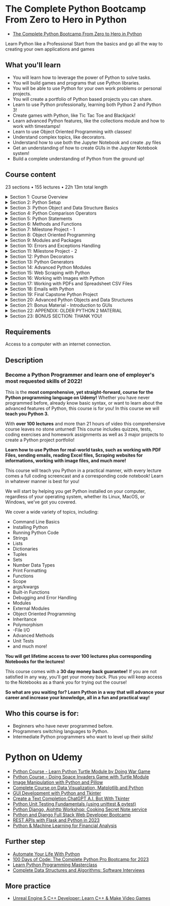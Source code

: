 # The Complete Python Bootcamp From Zero to Hero in Python

- [The Complete Python Bootcamp From Zero to Hero in Python](https://www.udemy.com/course/complete-python-bootcamp/)

Learn Python like a Professional Start from the basics and go all the way to creating your own applications and games

##  What you'll learn
-   You will learn how to leverage the power of Python to solve tasks.
-   You will build games and programs that use Python libraries.
-   You will be able to use Python for your own work problems or personal projects.
-   You will create a portfolio of Python based projects you can share.
-   Learn to use Python professionally, learning both Python 2 and Python 3!
-   Create games with Python, like Tic Tac Toe and Blackjack!
-   Learn advanced Python features, like the collections module and how to work with timestamps!
-   Learn to use Object Oriented Programming with classes!
-   Understand complex topics, like decorators.
-   Understand how to use both the Jupyter Notebook and create .py files
-   Get an understanding of how to create GUIs in the Jupyter Notebook system!
-   Build a complete understanding of Python from the ground up!

## Course content

23 sections • 155 lectures • 22h 13m total length

<details>
  <summary> Section 1: Course Overview </summary>

  -   [1. Auto-Welcome Message](contents/1_Auto-Welcome-Message.md)
  -   [2. Course Introduction](contents/2_Course-Introduction.md)
  -   [3. Course Curriculum Overview](contents/3_Course-Curriculum-Overview.md)
  -   [4. Why Python?](contents/4_Why-Python%3F.md)
  -   [5. Course FAQs](contents/5_Course-FAQs.md)
</details>

<details>
  <summary> Section 2: Python Setup </summary>

  -   [6.  Command Line Basics](contents/6_Command-Line-Basics.md)
  -   [7.  Installing Python (Step by Step)](contents/7_Installing-Python-(Step-by-Step).md)
  -   [8.  Running Python Code](contents/8_Running-Python-Code.md)
  -   [9.  Getting the Notebooks and the Course Material](contents/9_Getting-the-Notebooks-and-the-Course-Material.md)
  -   [10. Git and Github Overview (Optional)](contents/10_Git-and-Github-Overview-(Optional).md)
</details>

<details>
  <summary> Section 3: Python Object and Data Structure Basics </summary>

  -  [11. Command Line Basics](contents/11_Introduction-to-Python-Data-Types.md)
  -  [12. Python Numbers](contents/12_Python-Numbers.md)
  -  [13. Numbers - FAQ](contents/13_Numbers-FAQ.md)    
  -  [14. Variable Assignments](contents/14_Variable-Assignments.md)  
  -  [15. Introduction to Strings](contents/15_Introduction-to-Strings.md)  
  -  [16. Indexing and Slicing with Strings](contents/16_Indexing-and-Slicing-with-Strings.md)   
  -  [17. String Properties and Methods](contents/17_String-Properties-and-Methods.md)
  -  [18. Strings -FAQ](contents/18_Strings-FAQ.md)    
  -  [19. Print Formatting with Strings](contents/19_Print-Formatting-with-Strings.md)  
  -  [20. Print Formatting FAQs](contents/20_Print-Formatting-FAQs.md)    
  -  [21. Lists in Python](contents/21_Lists-in-Python.md)   
  -  [22. Lists - FAQ](contents/22_Lists-FAQ.md)  
  -  [23. Dictionaries in Python](contents/23_Dictionaries-in-Python.md)    
  -  [24. Dictionaries - FAQ](contents/24_Dictionaries-FAQ.md) 
  -  [25. Tuples with Python](contents/25_Tuples-with-Python.md)
  -  [26. Sets in Python](contents/26_Sets-in-Python.md) 
  -  [27. Booleans in Python](contents/27_Booleans-in-Python.md)
  -  [28. I/O with Basic Files in Python](contents/28_IO-with-Basic-Files-in-Python.md)
  -  [29. Resources for More Basic Practice](contents/29_Resources-for-More-Basic-Practice.md)
  -  [30. Python Objects and Data Structures Assessment Test Overview](contents/30_Python-Objects-and-Data-Structures-Assessment-Test-Overview.md)
  -  [31. Python Objects and Data Structures Assessment Test Solutions](contents/31_Python-Objects-and-Data-Structures-Assessment-Test-Solutions.md)
</details>

<details>
  <summary> Section 4: Python Comparison Operators </summary>

  -   [32. Comparison Operators in Python](contents/32_Comparison-Operators-in-Python.md)
  -   [33. Chaining Comparison Operators in Python with Logical Operators](contents/33_Chaining-Comparison-Operators-in-Python-with-Logical-Operators.md)
</details>

<details>
  <summary> Section 5: Python Statements </summary>

  -   [34. If Elif and Else Statements in Python](contents/34_If-Elif-and-Else-Statements-in-Python.md)
  -   [35. For Loops in Python](contents/35_For-Loops-in-Python.md)  
  -   [36. While Loops in Python](contents/36_While-Loops-in-Python.md)  
  -   [37. Useful Operators in Python](contents/37_Useful-Operators-in-Python.md)  
  -   [38. List Comprehensions in Python](contents/38_List-Comprehensions-in-Python.md)  
  -   [39. Python Statements Test Overview](contents/39_Python-Statements-Test-Overview.md)  
  -   [40. Python Statements Test Solutions](contents/40_Python-Statements-Test-Solutions.md)  
</details>

<details>
  <summary> Section 6: Methods and Functions </summary>

  -   [41. Methods and the Python Documentation](contents/41_Methods-and-the-Python-Documentation.md)
  -   [42. Introduction to Functions](contents/42_Introduction-to-Functions.md)  
  -   [43. def Keyword](contents/43_def-Keyword.md)  
  -   [44. Basics of Python Functions](contents/44_Basics-of-Python-Functions.md)  
  -   [45. Logic with Python Functions](contents/45_Logic-with-Python-Functions.md)  
  -   [46. Tuple Unpacking with Python Functions](contents/46_Tuple-Unpacking-with-Python-Functions.md)  
  -   [47. Interactions between Python Functions](contents/47_Interactions-between-Python-Functions.md)  
  -   [48. Overview of Quick Function Exercises #1-10](contents/48_Overview-of-Quick-Function-Exercises_1-10.md)  
  -   [49. *args and **kwargs in Python](contents/49_*args-and-**kwargs-in-Python.md) 
  -   [50. Function Practice Exercises - Overview](contents/50_Function-Practice-Exercises-Overview.md)
  -   [51. Function Practice Exercises - Solutions](contents/51_Function-Practice-Exercises-Solutions.md)
  -   [52. Function Practice - Solutions Level One](contents/52_Function-Practice-Solutions-Level-One.md)
  -   [53. Function Practice - Solutions Level Two](contents/53_Function-Practice-Solutions-Level-Two.md)
  -   [54. Function Exercise Solutions - Challenge Problem](contents/54_Function-Exercise-Solutions-Challenge-Problem.md)
  -   [55. Lambda Expressions, Map, and Filter Functions](contents/55_Lambda-Expressions-Map-and-Filter-Functions.md)
  -   [56. Nested Statements and Scope](contents/56_Nested-Statements-and-Scope.md)
  -   [57. Methods and Functions Homework Overview](contents/57_Methods-and-Functions-Homework-Overview.md)
  -   [58. Methods and Functions Homework - Solutions](contents/58_Methods-and-Functions-Homework-Solutions.md)
</details>

<details>
  <summary> Section 7: Milestone Project - 1 </summary>

  -   [59. Introduction to Warm Up Project Exercises](contents/59_Introduction-to-Warm-Up-Project-Exercises.md)
  -   [60. Displaying Information](contents/60_Displaying-Information.md)  
  -   [61. Accepting User Input](contents/61_Accepting-User-Input.md)  
  -   [62. Validating User Input](contents/62_Validating-User-Input.md)  
  -   [63. Simple User Interaction](contents/63_Simple-User-Interaction.md)  
  -   [64. First Python Milestone Project Overview](contents/64_First-Python-Milestone-Project-Overview.md)  
  -   [65. Milestone Project Help](contents/65_Milestone-Project-Help.md)  
  -   [66. Solution Overview for MileStone Project 1 - Part One](contents/66_Solution-Overview-for-MileStone-Project-1-Part-One.md)  
  -   [67. Solution Overview for MileStone Project 1 - Part Two](contents/67_Solution-Overview-for-MileStone-Project-1-Part-Two.md)  
</details>

<details>
  <summary> Section 8: Object Oriented Programming </summary>

  -   [68. Object Oriented Programming - Introduction](contents/68_Object-Oriented-Programming-Introduction.md)
  -   [69. Object Oriented Programming - Attributes and Class Keyword](contents/69_OOP-Attributes-and-Class-Keyword.md)  
  -   [70. Object Oriented Programming - Class Object Attributes and Methods](contents/70_OOP-Class-Object-Attributes-and-Methods.md)  
  -   [71. Object Oriented Programming - Inheritance and Polymorphism](contents/71_OOP-Inheritance-and-Polymorphism.md)  
  -   [72. Object Oriented Programming - Special (Magic/Dunder) Methods](contents/72_OOP-Special_Magic_Dunder-Methods.md)  
  -   [73. Object Oriented Programming - Homework](contents/73_OOP-Homework.md)  
  -   [74. Object Oriented Programming - Homework Solutions](contents/74_OOP-Homework-Solutions.md)  
  -   [75. Object Oriented Programming - Challenge Overview](contents/75_OOP-Challenge-Overview.md)  
  -   [76. Object Oriented Programming - Challenge Solution](contents/76_OOP-Challenge-Solution.md)  
</details>

<details>
  <summary> Section 9: Modules and Packages </summary>

  -   [77. Pip Install and PyPi](contents/77_Pip-Install-and-PyPi.md)
  -   [78. Modules and Packages](contents/78_Modules-and-Packages.md)  
  -   [79. `__name__` and `"__main__"`](contents/79___name__%20and-%22__main__%22.md)  
</details>

<details>
  <summary> Section 10: Errors and Exceptions Handling </summary>

  -   [80. Errors and Exception Handling](contents/80_Errors-and-Exception-Handling.md)
  -   [81. Errors and Exceptions Homework](contents/81_Errors-and-Exceptions-Homework.md)  
  -   [82. Errors and Exception Homework - Solutions](contents/82_Errors-and-Exception-Homework-Solutions.md)  
  -   [83. Update for Pylint Users](contents/83_Update-for-Pylint-Users.md)  
  -   [84. Pylint Overview](contents/84_Pylint-Overview.md)  
  -   [85. Running tests with the Unittest Library](contents/85_Running-tests-with-the-Unittest-Library.md)  
</details>

<details>
  <summary> Section 11: Milestone Project - 2 </summary>

  -   [86. Introduction to Milestone Project 2 Section Warmup](contents/86_Introduction-to-Milestone-Project-2-Section-Warmup.md)
  -   [87. Card Class](contents/87_Card%20Class.md)  
  -   [88. Deck Class](contents/88_Deck-Class.md)  
  -   [89. Player Class](contents/89_Player-Class.md)  
  -   [90. Game Logic - Part One](contents/90_Game-Logic-Part-One.md)  
  -   [91. Game Logic - Part Two](contents/91_Game-Logic-Part-Two.md)  
  -   [92. Game Logic - Part Three](contents/92_Game-Logic-Part-Three.md)  
  -   [93. Milestone Project 2 Overview](contents/93_Milestone-Project-2-Overview.md)  
  -   [94. Solution Walkthrough - Card and Deck classes](contents/94_Solution-Walkthrough-Card-and-Deck-classes.md)  
  -   [95. Solution Walkthrough - Hand and Chip Classes](contents/95_Solution-Walkthrough-Hand-and-Chip-Classes.md)  
  -   [96. Solution Walkthrough - Functions for Game Play](contents/96_Solution-Walkthrough-Functions-for-Game-Play.md)  
  -   [97. Solutions Walkthrough - Final Gameplay Script](contents/97_Solutions-Walkthrough-Final-Gameplay-Script.md)  
</details>

<details>
  <summary> Section 12: Python Decorators </summary>

  -   [98. Decorators with Python Overview](contents/98_Decorators-with-Python-Overview.md)
  -   [99. Decorators Homework](contents/99_Decorators-Homework.md)  
</details>

<details>
  <summary> Section 13: Python Generators </summary>

  -   [100. Generators with Python](contents/100_Generators-with-Python.md)
  -   [101. Generators Homework Overview](contents/101_Generators-Homework-Overview.md)  
  -   [102. Generators Homework Solutions](contents/102_Generators-Homework-Solutions.md)  
</details>

<details>
  <summary> Section 14: Advanced Python Modules </summary>

  -   [103. Introduction to Advanced Python Modules](contents/103_Introduction-to-Advanced-Python-Modules.md)
  -   [104. Python Collections Module](contents/104_Python-Collections-Module.md)  
  -   [105. Opening and Reading Files and Folders (Python OS Module)](contents/105_Opening-and-Reading-Files-and-Folders-Python-OS-Module.md)
  -   [106. Python Datetime Module](contents/106_Python-Datetime-Module.md)  
  -   [107. Python Math and Random Modules](contents/107_Python-Math-and-Random-Modules.md)  
  -   [108. Python Debugger](contents/108_Python-Debugger.md)  
  -   [109. Python Regular Expressions Part One](contents/109_Python-Regular-Expressions-Part-One.md)  
  -   [110. Python Regular Expressions Part Two](contents/110_Python-Regular-Expressions-Part-Two.md)  
  -   [111. Python Regular Expressions Part Three](contents/111_Python-Regular-Expressions-Part-Three.md)  
  -   [112. Timing Your Python Code](contents/112_Timing-Your-Python-Code.md)  
  -   [113. Zipping and Unzipping files with Python](contents/113_Zipping-and-Unzipping-files-with-Python.md)  
  -   [114. Advanced Python Module Puzzle - Overview](contents/114_Advanced-Python-Module-Puzzle-Overview.md)  
  -   [115. Advanced Python Module Puzzle - Solution](contents/115_Advanced-Python-Module-Puzzle-Solution.md)  
</details>

<details>
  <summary> Section 15: Web Scraping with Python </summary>

  -   [116. Introduction to Web Scraping](contents/116_Introduction-to-Web-Scraping.md)
  -   [117. Setting Up Web Scraping Libraries](contents/117_Setting-Up-Web-Scraping-Libraries.md) 
  -   [118. Python Web Scraping - Grabbing a Title](contents/118_Python-Web-Scraping-Grabbing-a-Title.md) 
  -   [119. Python Web Scraping - Grabbing a Class](contents/119_Python-Web-Scraping-Grabbing-a-Class.md) 
  -   [120. Python Web Scraping - Grabbing an Image](contents/120_Python-Web-Scraping-Grabbing-an-Image.md) 
  -   [121. Python Web Scraping - Book Examples Part One](contents/121_Python-Web-Scraping-Book-Examples-Part-One.md) 
  -   [122. Python Web Scraping - Book Examples Part Two](contents/122_Python-Web-Scraping-Book-Examples-Part-Two.md) 
  -   [123. Python Web Scraping - Exercise Overview](contents/123_Python-Web-Scraping-Exercise-Overview.md) 
  -   [124. Python Web Scraping - Exercise Solutions](contents/124_Python-Web-Scraping-Exercise-Solutions.md) 
</details>

<details>
  <summary> Section 16: Working with Images with Python </summary>

  -   [125. Introduction to Images with Python](contents/125_Introduction-to-Images-with-Python.md)
  -   [126. Working with Images with Python](contents/126_Working-with-Images-with-Python.md) 
  -   [127. Python Image Exercises - Overview](contents/127_Python-Image-Exercises-Overview.md) 
  -   [128. Python Image Exercises - Solution](contents/128_Python-Image-Exercises-Solution.md)   
</details>

<details>
  <summary> Section 17: Working with PDFs and Spreadsheet CSV Files </summary>

  -   [129. Introduction to PDFs and Spreadsheets with Python](contents/129_Introduction-to-PDFs-and-Spreadsheets-with-Python.md)
  -   [130. Working with CSV Files in Python](contents/130_Working-with-CSV-Files-in-Python.md) 
  -   [131. Working with PDF Files in Python](contents/131_Working-with-PDF-Files-in-Python.md) 
  -   [132. PDFs and Spreadsheets Python Puzzle Exercise](contents/132_PDFs-and-Spreadsheets-Python-Puzzle-Exercise.md)   
  -   [133. PDFs and Spreadsheets Python Puzzle Exercise - Solutions](contents/133_PDFs-and-Spreadsheets-Python-Puzzle-Exercise-Solutions.md)   
</details>

<details>
  <summary> Section 18: Emails with Python </summary>

  -   [134. Introduction to Emails with Python](contents/134_Introduction-to-Emails-with-Python.md)
  -   [135. Sending Emails with Python](contents/135_Sending-Emails-with-Python.md) 
  -   [136. Receiving Emails with Python](contents/136_Receiving-Emails-with-Python.md)    
</details>

<details>
  <summary> Section 19: Final Capstone Python Project </summary>

  -   [137. Final Capstone Project](contents/137_Final-Capstone-Project.md)    
</details>

<details>
  <summary> Section 20: Advanced Python Objects and Data Structures </summary>

  -   [138. Advanced Numbers](contents)
  -   [139. Advanced Strings](contents) 
  -   [140. Advanced Sets](contents)    
  -   [141. Advanced Dictionaries](contents)    
  -   [142. Advanced Lists](contents)    
  -   [143. Advanced Python Objects Assessment Test](contents)    
  -   [144. Advanced Python Objects Test - Solutions](contents)    
</details>

<details>
  <summary> Section 21: Bonus Material - Introduction to GUIs </summary>

  -   [145. Introduction to GUIs](contents)
  -   [146. Quick note about ipywidgets](contents) 
  -   [147. Interact Functionality with GUIs](contents)    
  -   [148. GUI Widget Basics](contents)    
  -   [149. List of Possible Widgets](contents)    
  -   [150. Widget Styling and Layouts](contents)    
  -   [151. Example of what a Widget can do!](contents)    
</details>

<details>
  <summary> Section 22: APPENDIX: OLDER PYTHON 2 MATERIAL </summary>

  -   [152. Objects and Data Structures Assessment - Solutions](contents)
  -   [153. Comparison Operators](contents) 
  -   [154. Chained Comparison Operators](contents)  
</details>

<details>
  <summary> Section 23: BONUS SECTION: THANK YOU! </summary>

  -   [155. BONUS LECTURE](contents)
 </details>

##  Requirements

Access to a computer with an internet connection.

##  Description

### Become a Python Programmer and learn one of employer's most requested skills of 2022!

This is the **most comprehensive, yet straight-forward, course for the Python programming language on Udemy!** Whether you have never programmed before, already know basic syntax, or want to learn about the advanced features of Python, this course is for you! In this course we will **teach you Python 3.**

With **over 100 lectures** and more than 21 hours of video this comprehensive course leaves no stone unturned! This course includes quizzes, tests, coding exercises and homework assignments as well as 3 major projects to create a Python project portfolio!

**Learn how to use Python for real-world tasks, such as working with PDF Files, sending emails, reading Excel files, Scraping websites for informations, working with image files, and much more!**

This course will teach you Python in a practical manner, with every lecture comes a full coding screencast and a corresponding code notebook! Learn in whatever manner is best for you!

We will start by helping you get Python installed on your computer, regardless of your operating system, whether its Linux, MacOS, or Windows, we've got you covered.

We cover a wide variety of topics, including:

-   Command Line Basics
-   Installing Python
-   Running Python Code
-   Strings
-   Lists 
-   Dictionaries
-   Tuples
-   Sets
-   Number Data Types
-   Print Formatting
-   Functions
-   Scope
-   args/kwargs
-   Built-in Functions
-   Debugging and Error Handling
-   Modules
-   External Modules
-   Object Oriented Programming
-   Inheritance
-   Polymorphism
-   -File I/O
-   Advanced Methods
-   Unit Tests
-   and much more!

**You will get lifetime access to over 100 lectures plus corresponding Notebooks for the lectures!**

This course comes with a **30 day money back guarantee!** If you are not satisfied in any way, you'll get your money back. Plus you will keep access to the Notebooks as a thank you for trying out the course!

**So what are you waiting for? Learn Python in a way that will advance your career and increase your knowledge, all in a fun and practical way!**

##  Who this course is for:
-   Beginners who have never programmed before.
-   Programmers switching languages to Python.
-   Intermediate Python programmers who want to level up their skills!

#  Python on Udemy
-   [Python Course - Learn Python Turtle Module by Doing War Game](Python-Course_Learn-Python-Turtle-Module-by-Doing-War-Game/Readme.md)
-   [Python Course - Doing Space Invaders Game with Turtle Module](Python-Course_Doing-Space-Invaders-Game-with-Turtle-Module/Readme.md)
-   [Image Manipulation with Python and Pillow](Image-Manipulation-with-Python-and-Pillow/Readme.md)  
-   [Complete Course on Data Visualization, Matplotlib and Python](Complete-Course-on-Data-Visualization-Matplotlib-and-Python/Readme.md)  
-   [GUI Development with Python and Tkinter](GUI-Development-with-Python-and-Tkinter/Readme.md)
-   [Create a Text Completion ChatGPT A.I. Bot With Tkinter](https://www.udemy.com/course/create-a-chatgpt-ai-bot-with-tkinter)
-   [Python Unit Testing Fundamentals (using unittest & pytest)](https://www.udemy.com/course/python-unit-testing-fundamentals/)
-   [Python Django, Aiohttp Workshop: Cooking Secret Note service](https://www.udemy.com/course/python-django-workshop-cooking-secret-note-service/#reviews)
-   [Python and Django Full Stack Web Developer Bootcamp](https://www.udemy.com/course/python-and-django-full-stack-web-developer-bootcamp)
-   [REST APIs with Flask and Python in 2023](https://www.udemy.com/course/rest-api-flask-and-python/)
-   [Python & Machine Learning for Financial Analysis](https://www.udemy.com/course/ml-and-python-in-finance-real-cases-and-practical-solutions)

## Further step
-   [Automate Your Life With Python](https://www.udemy.com/course/automate-your-life-with-python)
-   [100 Days of Code: The Complete Python Pro Bootcamp for 2023](https://www.udemy.com/course/100-days-of-code)
-   [Learn Python Programming Masterclass](https://www.udemy.com/course/python-the-complete-python-developer-course/)
-   [Complete Data Structures and Algorithms: Software Interviews](https://www.udemy.com/course/data-structures-and-algorithms-software-interviews)


##  More practice
-   [Unreal Engine 5 C++ Developer: Learn C++ & Make Video Games](https://www.udemy.com/course/unrealcourse/)
